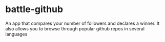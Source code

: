# battle-github
An app that compares your number of followers and declares a winner. It also allows you to browse through popular github repos in several languages
